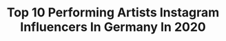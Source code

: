 ---
title: Top 10 Performing Artists Instagram Influencers In Germany In 2020
description: >-
  Find top performing artists Instagram influencers in Germany in 2020. Most popular hashtags: #artist #germany #love #dancer.
platform: Instagram
hits: 10
text_top: Analyze the top-rated Instagram accounts on inBeat.
text_bottom: Our database holds 10 Instagram influencers like this in Germany for you to connect with.
profiles:
  - username: "benjrose"
    fullname: >-
      Benjamin Rose
    bio: >-
      performing artist / art farm records / bmg rights berlin / spread love with music 🎵 🖤🤘
    location: "Germany"
    followers: 5383
    engagement: 786
    commentsToLikes: 0.078566
    id: ck5cjvcp7vks60i11rgawcfbe
    verified: false
    hashtags: "#tmrw, #allaboutthepeople, #equality, #first"
  - username: "art2face"
    fullname: >-
      Twoface Patrick Williams
    bio: >-
      @art2face from 🇩🇪 #illusionarydanceforms 🔻ILLUSIONARY DANCE FORMS 🔻CHOREOGRAPHER & PERFORMER 🔻VEGAN
    location: "Germany"
    followers: 16824
    engagement: 461
    commentsToLikes: 0.044301
    id: ck0vz2jis6yr50i19okrsrjzm
    verified: false
    hashtags: "#eb, #effects, #isolation, #foryou"
  - username: "aneliajaneva_official"
    fullname: >-
      🦋AneliaJaneva🦋
    bio: >-
      International Photographer, Hair&MakeUp Artist + Performing Coach For bookings : info@aneliajaneva.de
    location: "Germany"
    followers: 15209
    engagement: 419
    commentsToLikes: 0.032597
    id: ck8sx7qysgfvt0j78ypuzygnm
    verified: false
    hashtags: "#new, #singer, #rebeccamir, #photographer"
  - username: "iamshapeshifting"
    fullname: >-
      Jasmin Rituper
    bio: >-
      Int. Movement Artist/Dancer/Body&Nude-Art Model ⭐️ Backup Acc. @iamshapeshifting_2 Dance•Aerial•MovementDesign•Bodyart•Burlesque • 300YTT Booking 👉🏽PM
    location: "Germany"
    followers: 23026
    engagement: 411
    commentsToLikes: 0.063934
    id: ck5cbx7ysgbwr0i11x6n8zcj7
    verified: false
    hashtags: "#shine, #performer, #lines, #fotoshoot"
  - username: "johannes_raab_cellist"
    fullname: >-
      Johannes Raab - official
    bio: >-
      International performing Cellist based in Germany, member of @nichiteanutrio and soloist www.johannes-raab.com // watch the latest Bach suite⤵️
    location: "Germany"
    followers: 29713
    engagement: 250
    commentsToLikes: 0.030348
    id: ck0vxil8dz2q60i19nrvpynqy
    verified: false
    hashtags: "#portrait, #musicianlife, #happy, #musician"
  - username: "jamalcallender"
    fullname: >-
      J A M A L  C A L L E N D E R
    bio: >-
      BCN 📍BERN BajanAmerican guest @konzerttheaterbern @princessgraceus @barbadosdanceproject @juilliardschool AtlantaBallet/HSDC/BalletHispánico/NTM
    location: "Germany"
    followers: 7379
    engagement: 712
    commentsToLikes: 0.032735
    id: ck5q3cwu4k9b50i11c0vwx7uh
    verified: false
    hashtags: "#gayinterracial, #blackandwhitephotography, #nationaltheatermannheim, #tanzer"
  - username: "katabanhegyi"
    fullname: >-
      Kata Banhegyi
    bio: >-
      🌟Cirque Du Soleil at Sea 🌟Cirque du Soleil Quidam 🎈 🤸🏼Cirque du Soleil 🏋🏼‍♀️NASM-PES SHOWS x EVENTS x PERSONAL TRAINER 🇭🇺@jumpplusworld
    location: "Germany"
    followers: 12170
    engagement: 304
    commentsToLikes: 0.051023
    id: ck5q5m8sttixp0i111muc55fd
    verified: false
    hashtags: "#strength, #coreworkout, #getfit, #girls"
  - username: "nienkelatten"
    fullname: >-
      Nienke Latten
    bio: >-
      SINGER - ACTRESS PRINCESS JASMIN in Disney’s @aladdinmusical Hamburg STUTTGART📌
    location: "Germany"
    followers: 5892
    engagement: 1038
    commentsToLikes: 0.033792
    id: ck5pvs8p9jdyw0i11opsqcu8w
    verified: false
    hashtags: "#musical, #concert, #musicaldeluxe, #nature"
  - username: "larsfiero"
    fullname: >-
      Lars Fiero
    bio: >-
      🚨 MY NEW SINGLE ‘UNSTOPPABLE’ 🚨
    location: "Germany"
    followers: 16069
    engagement: 1238
    commentsToLikes: 0.166516
    id: ckaowex128mww0i78wg1gitvq
    verified: false
    hashtags: "#blueeyes, #guitarcover, #rockmusic, #songwriter"
  - username: "michaelloehr"
    fullname: >-
      Michael Loehr
    bio: >-
      Performing. Creating. Teaching. Based in Berlin. __________ BLESS THE MAD! __________ FAGGOTS OVER FASCISTS! __________ WE ARE ALL MIGRANTS!
    location: "Germany"
    followers: 9929
    engagement: 503
    commentsToLikes: 0.018293
    id: ck55lmdz61wuc0i11gx5iibbe
    verified: false
    hashtags: "#selfisolation, #ansome, #bodyperformance, #feltcutemightdeletelater"
---